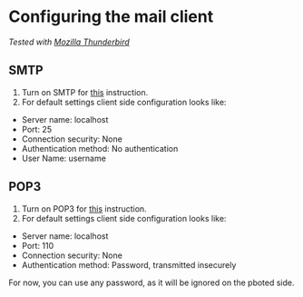 # Configuring the mail client

_Tested with [Mozilla Thunderbird](https://www.thunderbird.net/en-US/)_

## SMTP

1. Turn on SMTP for [this](SMTP.md) instruction.
2. For default settings client side configuration looks like:

- Server name: localhost
- Port: 25
- Connection security: None
- Authentication method: No authentication
- User Name: username

## POP3

1. Turn on POP3 for [this](POP3.md) instruction.
2. For default settings client side configuration looks like:

- Server name: localhost
- Port: 110
- Connection security: None
- Authentication method: Password, transmitted insecurely

For now, you can use any password, as it will be ignored on the pboted side.
 